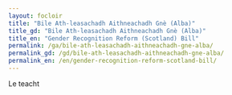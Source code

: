 ```yaml
---
layout: focloir
title: "Bile Ath-leasachadh Aithneachadh Gnè (Alba)"
title_gd: "Bile Ath-leasachadh Aithneachadh Gnè (Alba)"
title_en: "Gender Recognition Reform (Scotland) Bill"
permalink: /ga/bile-ath-leasachadh-aithneachadh-gne-alba/
permalink_gd: /gd/bile-ath-leasachadh-aithneachadh-gne-alba/
permalink_en: /en/gender-recognition-reform-scotland-bill/
---
```


Le teacht
